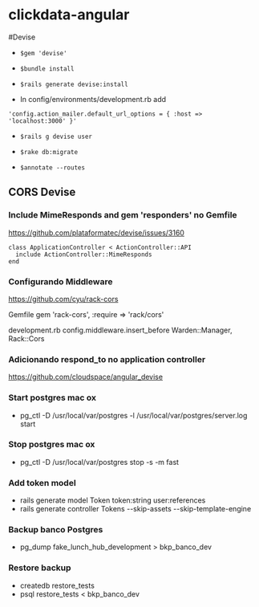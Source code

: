 # clickdata-angular

#Devise

* ```$gem 'devise'```

* ```$bundle install```

* ```$rails generate devise:install```

* In config/environments/development.rb add

``` 'config.action_mailer.default_url_options = { :host => 'localhost:3000' }' ```

* ``` $rails g devise user ```

* ``` $rake db:migrate ```

* ``` $annotate --routes ```

## CORS Devise

### Include MimeResponds and gem 'responders' no Gemfile
https://github.com/plataformatec/devise/issues/3160

```
class ApplicationController < ActionController::API
  include ActionController::MimeResponds
end
```

### Configurando Middleware
https://github.com/cyu/rack-cors

Gemfile
gem 'rack-cors', :require => 'rack/cors'

development.rb
config.middleware.insert_before Warden::Manager, Rack::Cors

### Adicionando respond_to no application controller
https://github.com/cloudspace/angular_devise

### Start postgres mac ox
* pg_ctl -D /usr/local/var/postgres -l /usr/local/var/postgres/server.log start

### Stop postgres mac ox
* pg_ctl -D /usr/local/var/postgres stop -s -m fast

### Add token model
* rails generate model Token token:string user:references
* rails generate controller Tokens --skip-assets --skip-template-engine

### Backup banco Postgres
* pg_dump fake_lunch_hub_development > bkp_banco_dev

### Restore backup
* createdb restore_tests
* psql restore_tests < bkp_banco_dev